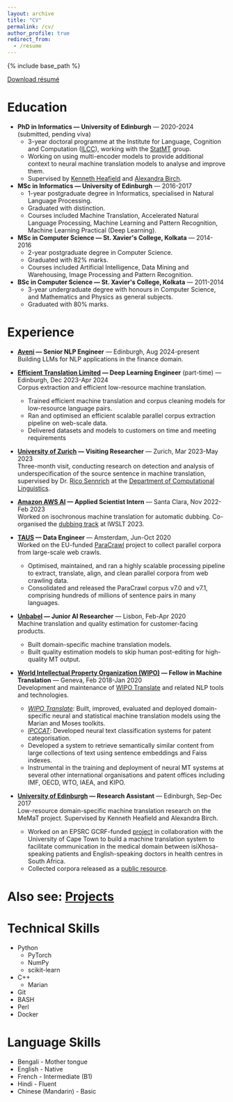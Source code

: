 ```yaml
---
layout: archive
title: "CV"
permalink: /cv/
author_profile: true
redirect_from:
  - /resume
---
```


{% include base_path %}

[Download résumé](/files/cv.pdf)

Education
======
* **PhD in Informatics — University of Edinburgh** — 2020-2024 (submitted, pending viva)
  * 3-year doctoral programme at the Institute for Language, Cognition and Computation ([ILCC](http://web.inf.ed.ac.uk/ilcc)), working with the [StatMT](https://www.wiki.ed.ac.uk/display/statmt/People) group.
  * Working on using multi-encoder models to provide additional context to neural machine translation models to analyse and improve them.
  * Supervised by [Kenneth Heafield](https://kheafield.com/) and [Alexandra Birch](https://sites.google.com/view/alexandra-birch/home).
* **MSc in Informatics — University of Edinburgh** — 2016-2017
  * 1-year postgraduate degree in Informatics, specialised in Natural Language Processing.
  * Graduated with distinction.
  * Courses included Machine Translation, Accelerated Natural Language Processing, Machine Learning and Pattern Recognition, Machine Learning Practical (Deep Learning).
* **MSc in Computer Science — St. Xavier's College, Kolkata** — 2014-2016
  * 2-year postgraduate degree in Computer Science.
  * Graduated with 82% marks.
  * Courses included Artificial Intelligence, Data Mining and Warehousing, Image Processing and Pattern Recognition.
* **BSc in Computer Science — St. Xavier's College, Kolkata** — 2011-2014
  * 3-year undergraduate degree with honours in Computer Science, and Mathematics and Physics as general subjects.
  * Graduated with 80% marks.

Experience
======
* **[Aveni](https://aveni.ai/) — Senior NLP Engineer** — Edinburgh, Aug 2024-present<br/>
  Building LLMs for NLP applications in the finance domain.

* **[Efficient Translation Limited](https://private.mt/) — Deep Learning Engineer** (part-time) — Edinburgh, Dec 2023-Apr 2024<br/>
  Corpus extraction and efficient low-resource machine translation.
  * Trained efficient machine translation and corpus cleaning models for low-resource language pairs.
  * Ran and optimised an efficient scalable parallel corpus extraction pipeline on web-scale data.
  * Delivered datasets and models to customers on time and meeting requirements

* **[University of Zurich](https://www.uzh.ch/en.html) — Visiting Researcher** — Zurich, Mar 2023-May 2023<br/>
  Three-month visit, conducting research on detection and analysis of underspecification of the source sentence in machine translation, supervised by Dr. [Rico Sennrich](https://www.cl.uzh.ch/de/people/team/compling/sennrich.html) at the [Department of Computational Linguistics](https://www.cl.uzh.ch/en/texttechnologies.html).

* **[Amazon AWS AI](https://aws.amazon.com/ai/) — Applied Scientist Intern** — Santa Clara, Nov 2022-Feb 2023<br/>
  Worked on isochronous machine translation for automatic dubbing. Co-organised the [dubbing track](https://iwslt.org/2023/dubbing) at IWSLT 2023.

* **[TAUS](https://www.taus.net/) — Data Engineer** — Amsterdam, Jun-Oct 2020<br/>
  Worked on the EU-funded [ParaCrawl](https://www.paracrawl.eu/) project to collect parallel corpora from large-scale web crawls.
  * Optimised, maintained, and ran a highly scalable processing pipeline to extract, translate, align,
and clean parallel corpora from web crawling data.
  * Consolidated and released the ParaCrawl corpus v7.0 and v7.1, comprising hundreds of millions
of sentence pairs in many languages.

* **[Unbabel](https://unbabel.com/) — Junior AI Researcher** — Lisbon, Feb-Apr 2020<br/>
  Machine translation and quality estimation for customer-facing products.
  * Built domain-specific machine translation models.
  * Built quality estimation models to skip human post-editing for high-quality MT output.

* **[World Intellectual Property Organization (WIPO)](https://www.wipo.int) — Fellow in Machine Translation** — Geneva, Feb 2018-Jan 2020<br/>
  Development and maintenance of [WIPO Translate](https://www.wipo.int/wipo-translate/en/) and related NLP tools and technologies.
  * [*WIPO Translate*](https://www.wipo.int/ai-tools-services/en/wipo-translate.html): Built, improved, evaluated and deployed domain-specific neural and statistical machine translation models using the Marian and Moses toolkits.
  * [*IPCCAT*](https://www.wipo.int/classifications/ipc/en/): Developed neural text classification systems for patent categorisation.
  * Developed a system to retrieve semantically similar content from large collections of text using sentence embeddings and Faiss indexes.
  * Instrumental in the training and deployment of neural MT systems at several other international organisations and patent offices including IMF, OECD, WTO, IAEA, and KIPO.

* **[University of Edinburgh](https://www.ed.ac.uk/) — Research Assistant** — Edinburgh, Sep-Dec 2017<br/>
  Low-resource domain-specific machine translation research on the MeMaT project. Supervised by Kenneth Heafield and Alexandra Birch.
  * Worked on an EPSRC GCRF-funded [project](https://old.cs.uct.ac.za/workshop-on-english-isixhosa-machine-translation-for-healthcare) in collaboration with the University of Cape Town to build a machine translation system to facilitate communication in the medical domain between isiXhosa-speaking patients and English-speaking doctors in health centres in South Africa.
  * Collected corpora released as a [public resource](https://opus.nlpl.eu/memat/corpus/version/memat).

Also see: [Projects](/projects)
=====
  
Technical Skills
======
* Python
  * PyTorch
  * NumPy
  * scikit-learn
* C++
  * Marian
* Git
* BASH
* Perl
* Docker

Language Skills
=====
* Bengali - Mother tongue
* English - Native
* French - Intermediate (B1)
* Hindi - Fluent
* Chinese (Mandarin) - Basic

<!-- Publications
======
  <ul>{% for post in site.publications %}
    {% include archive-single-cv.html %}
  {% endfor %}</ul>
  
Talks
======
  <ul>{% for post in site.talks %}
    {% include archive-single-talk-cv.html %}
  {% endfor %}</ul>
  
Teaching
======
  <ul>{% for post in site.teaching %}
    {% include archive-single-cv.html %}
  {% endfor %}</ul>
  
Service and leadership
======
* Currently signed in to 43 different slack teams -->
